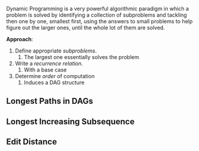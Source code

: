 
Dynamic Programming is a very powerful algorithmic paradigm in which a problem is solved by identifying a collection of subproblems and tackling then one by one, smallest first, using the answers to small problems  to help figure out the larger ones, until the whole lot of them are solved.

__Approach__:

1) Define appropriate _subproblems_. 
	1) The largest one essentially solves the problem
2) Write a _recurrence relation_.
	1) With a base case
3) Determine _order_ of computation
	1)  Induces a DAG structure


## Longest Paths in DAGs



## Longest Increasing Subsequence



## Edit Distance
